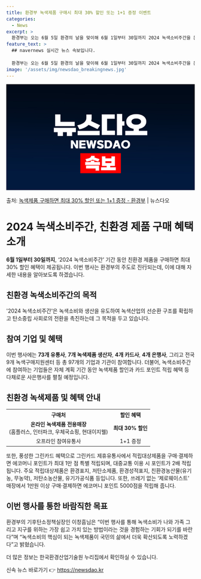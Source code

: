 ```yaml
---
title: 환경부 녹색제품 구매시 최대 30% 할인 또는 1+1 증정 이벤트
categories:
  - News
excerpt: >
  환경부는 오는 6월 5일 환경의 날을 맞이해 6월 1일부터 30일까지 2024 녹색소비주간을 운영한다고 30…
feature_text: >
  ## navernews 실시간 뉴스 속보입니다.

  환경부는 오는 6월 5일 환경의 날을 맞이해 6월 1일부터 30일까지 2024 녹색소비주간을 운영한다고 30…
image: '/assets/img/newsdao_breakingnews.jpg'
---
```


![뉴스다오 속보](/assets/img/newsdao_breakingnews.jpg)

<p>출처: <a href="https://newsdao.kr/3965" rel="dofollow">녹색제품 구매하면 최대 30% 할인 또는 1+1 증정  - 환경부</a> | 뉴스다오</p>

<h1>2024 녹색소비주간, 친환경 제품 구매 혜택 소개</h1>

<p data-ke-size="size16"><b>6월 1일부터 30일까지</b>, ‘2024 녹색소비주간’ 기간 동안 친환경 제품을 구매하면 최대 30% 할인 혜택이 제공됩니다. 이번 행사는 환경부의 주도로 진行되는데, 이에 대해 자세한 내용을 알아보도록 하겠습니다. </p>

<h2 data-ke-size="size26">친환경 녹색소비주간의 목적</h2>

<p data-ke-size="size16"> '2024 녹색소비주간'은 녹색소비와 생산을 유도하여 녹색산업의 선순환 구조를 확립하고 탄소중립 사회로의 전환을 촉진하는데 그 목적을 두고 있습니다.</p>

<h2 data-ke-size="size26">참여 기업 및 혜택</h2>

<p data-ke-size="size16">이번 행사에는 <b>73개 유통사</b>, <b>7개 녹색제품 생산자</b>, <b>4개 카드사</b>, <b>4개 은행사</b>, 그리고 전국 9개 녹색구매지원센터 등 총 97개의 기업과 기관이 참여합니다. 더불어, 녹색소비주간에 참여하는 기업들은 자체 계획 기간 동안 녹색제품 할인과 카드 포인트 적립 혜택 등 다채로운 사은행사를 펼칠 예정입니다.</p>

<h2 data-ke-size="size26">친환경 녹색제품 및 혜택 안내</h2>

<table>
	<tr>
		<th>구매처</th>
		<th>할인 혜택</th>
	</tr>
	<tr>
		<td style="text-align: center; height: 17px;"><b>온라인 녹색제품 전용매장</b><br> (홈플러스, 인터파크, 우체국쇼핑, 현대이지웰)</td>
		<td style="text-align: center; height: 17px;"><b>최대 30% 할인</b></td>
	</tr>
	<tr>
		<td style="text-align: center; height: 17px;">오프라인 참여유통사</td>
		<td style="text-align: center; height: 17px;">1+1 증정</td>
	</tr>
</table>

<p data-ke-size="size16">또한, 풍성한 그린카드 혜택으로 그린카드 제휴유통사에서 적립대상제품을 구매·결제하면 에코머니 포인트가 최대 1만 점 특별 적립되며, 대중교통 이용 시 포인트가 2배 적립됩니다. 주요 적립대상제품은 환경표지, 저탄소제품, 환경성적표지, 친환경농산물(유기농, 무농약), 저탄소농산물, 유기가공식품 등입니다. 또한, 쓰레기 없는 ‘제로웨이스트’ 매장에서 1만원 이상 구매·결제하면 에코머니 포인트 5000점을 적립해 줍니다.</p>

<h2 data-ke-size="size26">이번 행사를 통한 바람직한 목표</h2>

<p data-ke-size="size16">환경부의 기후탄소정책실장인 이창흠님은 “이번 행사를 통해 녹색소비가 나와 가족 그리고 지구를 위하는 가장 쉽고 가치 있는 방법이라는 것을 경험하는 기회가 되기를 바란다”며 “녹색소비의 핵심이 되는 녹색제품이 국민의 삶에서 더욱 확산되도록 노력하겠다”고 밝혔습니다.</p>

<p data-ke-size="size16">더 많은 정보는 한국환경산업기술원 누리집에서 확인하실 수 있습니다.</p>
<p data-ke-size="size16"></p> 

신속 뉴스 바로가기 👉 <a href="https://newsdao.kr" rel="dofollow">https://newsdao.kr</a>



